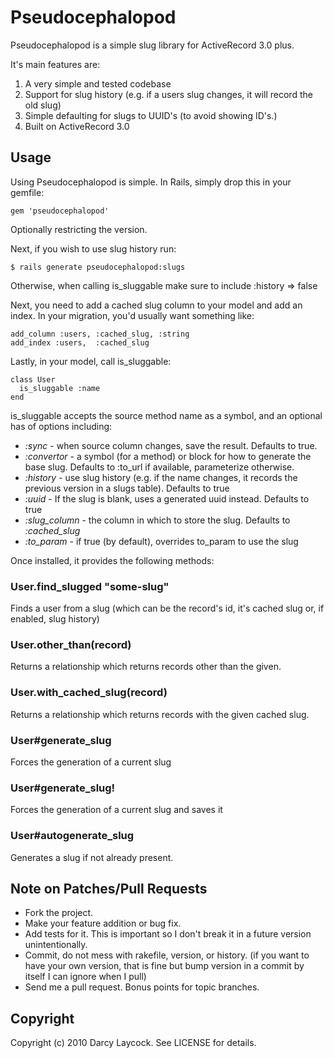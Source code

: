 # Pseudocephalopod #

Pseudocephalopod is a simple slug library for ActiveRecord 3.0 plus.

It's main features are:

1. A very simple and tested codebase
2. Support for slug history (e.g. if a users slug changes, it will record the old slug)
3. Simple defaulting for slugs to UUID's (to avoid showing ID's.)
4. Built on ActiveRecord 3.0

## Usage ##

Using Pseudocephalopod is simple. In Rails, simply drop this in your gemfile:

    gem 'pseudocephalopod'
    
Optionally restricting the version.

Next, if you wish to use slug history run:

    $ rails generate pseudocephalopod:slugs
    
Otherwise, when calling is\_sluggable make sure to include :history => false

Next, you need to add a cached slug column to your model and add an index. In your migration,
you'd usually want something like:

    add_column :users, :cached_slug, :string
    add_index :users,  :cached_slug
    
Lastly, in your model, call is\_sluggable:

    class User
      is_sluggable :name
    end
    
is\_sluggable accepts the source method name as a symbol, and an optional has of options including:

* _:sync_ - when source column changes, save the result. Defaults to true.
* _:convertor_ - a symbol (for a method) or block for how to generate the base slug. Defaults to :to\_url if available, parameterize otherwise.
* _:history_ - use slug history (e.g. if the name changes, it records the previous version in a slugs table). Defaults to true
* _:uuid_ - If the slug is blank, uses a generated uuid instead. Defaults to true
* _:slug\_column_ - the column in which to store the slug. Defaults to _:cached\_slug_
* _:to\_param_ - if true (by default), overrides to_param to use the slug

Once installed, it provides the following methods:

### User.find_slugged "some-slug" ###

Finds a user from a slug (which can be the record's id, it's cached slug or, if enabled, slug history)

### User.other\_than(record) ###

Returns a relationship which returns records other than the given.

### User.with\_cached\_slug(record) ###

Returns a relationship which returns records with the given cached slug.

### User#generate\_slug ###

Forces the generation of a current slug

### User#generate\_slug! ###

Forces the generation of a current slug and saves it

### User#autogenerate\_slug ###

Generates a slug if not already present.

## Note on Patches/Pull Requests ##
 
* Fork the project.
* Make your feature addition or bug fix.
* Add tests for it. This is important so I don't break it in a future version unintentionally.
* Commit, do not mess with rakefile, version, or history. (if you want to have your own version, that is fine but bump version in a commit by itself I can ignore when I pull)
* Send me a pull request. Bonus points for topic branches.

## Copyright ##

Copyright (c) 2010 Darcy Laycock. See LICENSE for details.

